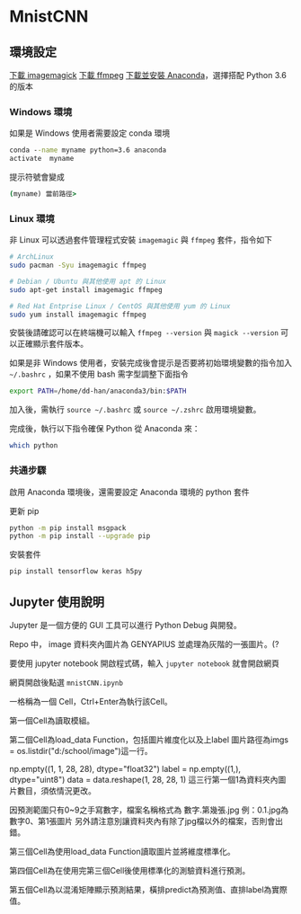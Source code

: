 # MnistCNN

## 環境設定

[下載 imagemagick](http://www.imagemagick.org/script/download.php)
[下載 ffmpeg](https://www.ffmpeg.org/download.html)
[下載並安裝 Anaconda](https://www.anaconda.com/download/)，選擇搭配 Python 3.6 的版本


### Windows 環境

如果是 Windows 使用者需要設定 conda 環境
```cmd
conda --name myname python=3.6 anaconda
activate  myname
```

提示符號會變成
```cmd
(myname) 當前路徑>
```


### Linux 環境

非 Linux 可以透過套件管理程式安裝 `imagemagic` 與 `ffmpeg` 套件，指令如下

```bash
# ArchLinux
sudo pacman -Syu imagemagic ffmpeg

# Debian / Ubuntu 與其他使用 apt 的 Linux
sudo apt-get install imagemagic ffmpeg

# Red Hat Entprise Linux / CentOS 與其他使用 yum 的 Linux
sudo yum install imagemagic ffmpeg
```

安裝後請確認可以在終端機可以輸入 `ffmpeg --version` 與 `magick --version` 可以正確顯示套件版本。

如果是非 Windows 使用者，安裝完成後會提示是否要將初始環境變數的指令加入 `~/.bashrc` ，如果不使用 bash 需字型調整下面指令
```bash
export PATH=/home/dd-han/anaconda3/bin:$PATH
```

加入後，需執行 `source ~/.bashrc` 或 `source ~/.zshrc` 啟用環境變數。

完成後，執行以下指令確保 Python 從 Anaconda 來：

```bash
which python
```

### 共通步驟

啟用 Anaconda 環境後，還需要設定 Anaconda 環境的 python 套件

更新 pip

```bash
python -m pip install msgpack
python -m pip install --upgrade pip
```

安裝套件

```bash
pip install tensorflow keras h5py
```

## Jupyter 使用說明

Jupyter 是一個方便的 GUI 工具可以進行 Python Debug 與開發。

Repo 中， image 資料夾內圖片為 GENYAPIUS 並處理為灰階的一張圖片。(?

要使用 jupyter notebook 開啟程式碼，輸入 `jupyter notebook` 就會開啟網頁

網頁開啟後點選 `mnistCNN.ipynb`

一格稱為一個 Cell，Ctrl+Enter為執行該Cell。

第一個Cell為讀取模組。

第二個Cell為load_data Function，包括圖片維度化以及上label
圖片路徑為imgs = os.listdir("d:/school/image")這一行。

np.empty((1, 1, 28, 28), dtype="float32")
label = np.empty((1,), dtype="uint8")
data = data.reshape(1, 28, 28, 1)
這三行第一個1為資料夾內圖片數目，須依情況更改。

因預測範圍只有0~9之手寫數字，檔案名稱格式為 數字.第幾張.jpg 
例：0.1.jpg為數字0、第1張圖片
另外請注意別讓資料夾內有除了jpg檔以外的檔案，否則會出錯。

第三個Cell為使用load_data Function讀取圖片並將維度標準化。

第四個Cell為在使用完第三個Cell後使用標準化的測驗資料進行預測。

第五個Cell為以混淆矩陣顯示預測結果，橫排predict為預測值、直排label為實際值。

